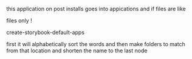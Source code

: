 this application on post installs goes into appications and if files are like



files only !

create-storybook-default-apps

first it will alphabetically sort the words and then make folders to match from that location and shorten the name to the last node

